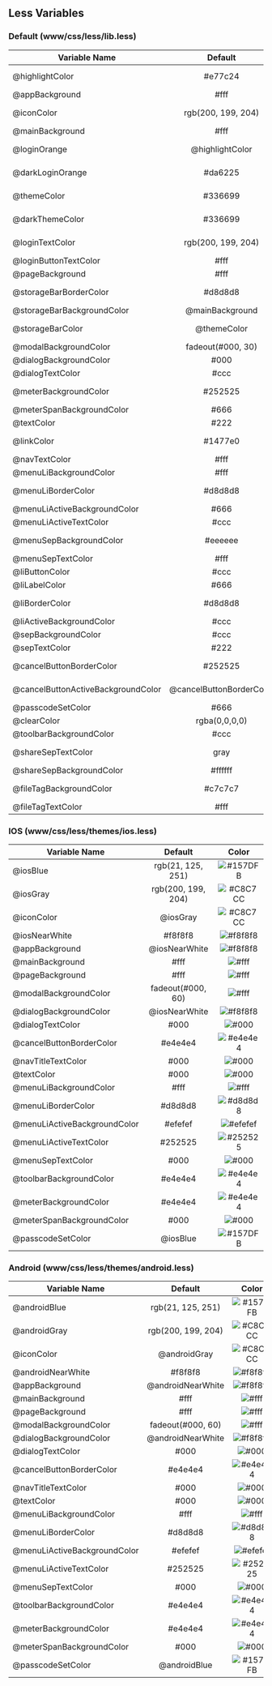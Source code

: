## Less Variables

### Default (**www/css/less/lib.less**)

| Variable Name                      | Default                  | Color                                                                       |
| ---------------------------------- |:------------------------:|:---------------------------------------------------------------------------:|
| @highlightColor                    | #e77c24                  | ![#e77c24](https://placehold.it/30/e77c24/000000?text=+)                    |
| @appBackground                     | #fff                     | ![#fff](https://placehold.it/30/fff/000000?text=+)                          |
| @iconColor                         | rgb(200, 199, 204)       | ![#C8C7CC](https://placehold.it/30/C8C7CC/000000?text=+)                    |
| @mainBackground                    | #fff                     | ![#fff](https://placehold.it/30/fff/000000?text=+)                          |
| @loginOrange                       | @highlightColor          | ![#e77c24](https://placehold.it/30/e77c24/000000?text=+)                    |
| @darkLoginOrange                   | #da6225                  | ![#da6225](https://placehold.it/30/da6225/000000?text=+)                    |
| @themeColor                        | #336699                  | ![#336699](https://placehold.it/30/336699/000000?text=+)                    |
| @darkThemeColor                    | #336699                  | ![#336699](https://placehold.it/30/336699/000000?text=+)                    |
| @loginTextColor                    | rgb(200, 199, 204)       | ![#C8C7CC](https://placehold.it/30/C8C7CC/000000?text=+)                    |
| @loginButtonTextColor              | #fff                     | ![#fff](https://placehold.it/30/fff/000000?text=+)                          |
| @pageBackground                    | #fff                     | ![#fff](https://placehold.it/30/fff/000000?text=+)                          |
| @storageBarBorderColor             | #d8d8d8                  | ![#d8d8d8](https://placehold.it/30/d8d8d8/000000?text=+)                    |
| @storageBarBackgroundColor         | @mainBackground          | ![#fff](https://placehold.it/30/fff/000000?text=+)                          |
| @storageBarColor                   | @themeColor              | ![#336699](https://placehold.it/30/336699/000000?text=+)                    |
| @modalBackgroundColor              | fadeout(#000, 30)        | ![#fff](https://placehold.it/30/fff/000000?text=+)                          |
| @dialogBackgroundColor             | #000                     | ![#000](https://placehold.it/30/000/000000?text=+)                          |
| @dialogTextColor                   | #ccc                     | ![#ccc](https://placehold.it/30/ccc/000000?text=+)                          |
| @meterBackgroundColor              | #252525                  | ![#252525](https://placehold.it/30/252525/000000?text=+)                    |
| @meterSpanBackgroundColor          | #666                     | ![#666](https://placehold.it/30/666/000000?text=+)                          |
| @textColor                         | #222                     | ![#222](https://placehold.it/30/222/000000?text=+)                          |
| @linkColor                         | #1477e0                  | ![#1477e0](https://placehold.it/30/1477e0/000000?text=+)                    |
| @navTextColor                      | #fff                     | ![#fff](https://placehold.it/30/fff/000000?text=+)                          |
| @menuLiBackgroundColor             | #fff                     | ![#fff](https://placehold.it/30/fff/000000?text=+)                          |
| @menuLiBorderColor                 | #d8d8d8                  | ![#d8d8d8](https://placehold.it/30/d8d8d8/000000?text=+)                    |
| @menuLiActiveBackgroundColor       | #666                     | ![#666](https://placehold.it/30/666/000000?text=+)                          |
| @menuLiActiveTextColor             | #ccc                     | ![#ccc](https://placehold.it/30/ccc/000000?text=+)                          |
| @menuSepBackgroundColor            | #eeeeee                  | ![#eeeeee](https://placehold.it/30/eeeeee/000000?text=+)                    |
| @menuSepTextColor                  | #fff                     | ![#fff](https://placehold.it/30/fff/000000?text=+)                          |
| @liButtonColor                     | #ccc                     | ![#ccc](https://placehold.it/30/ccc/000000?text=+)                          |
| @liLabelColor                      | #666                     | ![#666](https://placehold.it/30/666/000000?text=+)                          |
| @liBorderColor                     | #d8d8d8                  | ![#d8d8d8](https://placehold.it/30/d8d8d8/000000?text=+)                    |
| @liActiveBackgroundColor           | #ccc                     | ![#ccc](https://placehold.it/30/ccc/000000?text=+)                          |
| @sepBackgroundColor                | #ccc                     | ![#ccc](https://placehold.it/30/ccc/000000?text=+)                          |
| @sepTextColor                      | #222                     | ![#222](https://placehold.it/30/222/000000?text=+)                          |
| @cancelButtonBorderColor           | #252525                  | ![#252525](https://placehold.it/30/252525/000000?text=+)                    |
| @cancelButtonActiveBackgroundColor | @cancelButtonBorderColor | ![#252525](https://placehold.it/30/252525/000000?text=+)                    |
| @passcodeSetColor                  | #666                     | ![#666](https://placehold.it/30/666/000000?text=+)                          |
| @clearColor                        | rgba(0,0,0,0)            | ![#fff](https://placehold.it/30/fff/000000?text=+)                          |
| @toolbarBackgroundColor            | #ccc                     | ![#ccc](https://placehold.it/30/ccc/000000?text=+)                          |
| @shareSepTextColor                 | gray                     | ![#d3d3d3](https://placehold.it/30/d3d3d3/000000?text=+)                    |
| @shareSepBackgroundColor           | #ffffff                  | ![#ffffff](https://placehold.it/30/ffffff/000000?text=+)                    |
| @fileTagBackgroundColor            | #c7c7c7                  | ![#c7c7c7](https://placehold.it/30/c7c7c7/000000?text=+)                    |
| @fileTagTextColor                  | #fff                     | ![#fff](https://placehold.it/30/fff/000000?text=+)                          |


### IOS (**www/css/less/themes/ios.less**)

| Variable Name                 | Default             | Color                                                                     |
| ----------------------------- |:-------------------:|:-------------------------------------------------------------------------:|
| @iosBlue                      | rgb(21, 125, 251)   |  ![#157DFB](https://placehold.it/30/157DFB/000000?text=+)                 |
| @iosGray                      | rgb(200, 199, 204)  |  ![#C8C7CC](https://placehold.it/30/C8C7CC/000000?text=+)                 |
| @iconColor                    | @iosGray            |  ![#C8C7CC](https://placehold.it/30/C8C7CC/000000?text=+)                 |
| @iosNearWhite                 | #f8f8f8             |  ![#f8f8f8](https://placehold.it/30/f8f8f8/000000?text=+)                 |
| @appBackground                | @iosNearWhite       |  ![#f8f8f8](https://placehold.it/30/f8f8f8/000000?text=+)                 |
| @mainBackground               | #fff                |  ![#fff](https://placehold.it/30/fff/000000?text=+)                       |
| @pageBackground               | #fff                |  ![#fff](https://placehold.it/30/fff/000000?text=+)                       |
| @modalBackgroundColor         | fadeout(#000, 60)   |  ![#fff](https://placehold.it/30/fff/000000?text=+)                       |
| @dialogBackgroundColor        | @iosNearWhite       |  ![#f8f8f8](https://placehold.it/30/f8f8f8/000000?text=+)                 |
| @dialogTextColor              | #000                |  ![#000](https://placehold.it/30/000/000000?text=+)                       |
| @cancelButtonBorderColor      | #e4e4e4             |  ![#e4e4e4](https://placehold.it/30/e4e4e4/000000?text=+)                 |
| @navTitleTextColor            | #000                |  ![#000](https://placehold.it/30/000/000000?text=+)                       |
| @textColor                    | #000                |  ![#000](https://placehold.it/30/000/000000?text=+)                       |
| @menuLiBackgroundColor        | #fff                |  ![#fff](https://placehold.it/30/fff/000000?text=+)                       |
| @menuLiBorderColor            | #d8d8d8             |  ![#d8d8d8](https://placehold.it/30/d8d8d8/000000?text=+)                 |
| @menuLiActiveBackgroundColor  | #efefef             |  ![#efefef](https://placehold.it/30/efefef/000000?text=+)                 |
| @menuLiActiveTextColor        | #252525             |  ![#252525](https://placehold.it/30/252525/000000?text=+)                 |
| @menuSepTextColor             | #000                |  ![#000](https://placehold.it/30/000/000000?text=+)                       |
| @toolbarBackgroundColor       | #e4e4e4             |  ![#e4e4e4](https://placehold.it/30/e4e4e4/000000?text=+)                 |
| @meterBackgroundColor         | #e4e4e4             |  ![#e4e4e4](https://placehold.it/30/e4e4e4/000000?text=+)                 |
| @meterSpanBackgroundColor     | #000                |  ![#000](https://placehold.it/30/000/000000?text=+)                       |
| @passcodeSetColor             | @iosBlue            |  ![#157DFB](https://placehold.it/30/157DFB/000000?text=+)                 |

### Android (**www/css/less/themes/android.less**)

| Variable Name                 | Default             | Color                                                                     |
| ----------------------------- |:-------------------:|:-------------------------------------------------------------------------:|
| @androidBlue                  | rgb(21, 125, 251)   |  ![#157DFB](https://placehold.it/30/157DFB/000000?text=+)                 |
| @androidGray                  | rgb(200, 199, 204)  |  ![#C8C7CC](https://placehold.it/30/C8C7CC/000000?text=+)                 |
| @iconColor                    | @androidGray        |  ![#C8C7CC](https://placehold.it/30/C8C7CC/000000?text=+)                 |
| @androidNearWhite             | #f8f8f8             |  ![#f8f8f8](https://placehold.it/30/f8f8f8/000000?text=+)                 |
| @appBackground                | @androidNearWhite   |  ![#f8f8f8](https://placehold.it/30/f8f8f8/000000?text=+)                 |
| @mainBackground               | #fff                |  ![#fff](https://placehold.it/30/fff/000000?text=+)                       |
| @pageBackground               | #fff                |  ![#fff](https://placehold.it/30/fff/000000?text=+)                       |
| @modalBackgroundColor         | fadeout(#000, 60)   |  ![#fff](https://placehold.it/30/fff/000000?text=+)                       |
| @dialogBackgroundColor        | @androidNearWhite   |  ![#f8f8f8](https://placehold.it/30/f8f8f8/000000?text=+)                 |
| @dialogTextColor              | #000                |  ![#000](https://placehold.it/30/000/000000?text=+)                       |
| @cancelButtonBorderColor      | #e4e4e4             |  ![#e4e4e4](https://placehold.it/30/e4e4e4/000000?text=+)                 |
| @navTitleTextColor            | #000                |  ![#000](https://placehold.it/30/000/000000?text=+)                       |
| @textColor                    | #000                |  ![#000](https://placehold.it/30/000/000000?text=+)                       |
| @menuLiBackgroundColor        | #fff                |  ![#fff](https://placehold.it/30/fff/000000?text=+)                       |
| @menuLiBorderColor            | #d8d8d8             |  ![#d8d8d8](https://placehold.it/30/d8d8d8/000000?text=+)                 |
| @menuLiActiveBackgroundColor  | #efefef             |  ![#efefef](https://placehold.it/30/efefef/000000?text=+)                 |
| @menuLiActiveTextColor        | #252525             |  ![#252525](https://placehold.it/30/252525/000000?text=+)                 |
| @menuSepTextColor             | #000                |  ![#000](https://placehold.it/30/000/000000?text=+)                       |
| @toolbarBackgroundColor       | #e4e4e4             |  ![#e4e4e4](https://placehold.it/30/e4e4e4/000000?text=+)                 |
| @meterBackgroundColor         | #e4e4e4             |  ![#e4e4e4](https://placehold.it/30/e4e4e4/000000?text=+)                 |
| @meterSpanBackgroundColor     | #000                |  ![#000](https://placehold.it/30/000/000000?text=+)                       |
| @passcodeSetColor             | @androidBlue        |  ![#157DFB](https://placehold.it/30/157DFB/000000?text=+)                 |
